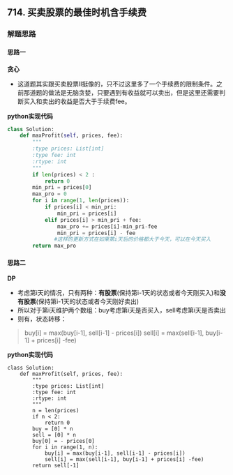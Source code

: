 ## 714. 买卖股票的最佳时机含手续费
### 解题思路
#### 思路一
**贪心**
- 这道题其实跟买卖股票II挺像的，只不过这里多了一个手续费的限制条件。之前那道题的做法是无脑贪婪，只要遇到有收益就可以卖出，但是这里还需要判断买入和卖出的收益是否大于手续费fee。

**python实现代码**

```python
class Solution:
    def maxProfit(self, prices, fee):
        """
        :type prices: List[int]
        :type fee: int
        :rtype: int
        """
        if len(prices) < 2 :
            return 0
        min_pri = prices[0]
        max_pro = 0
        for i in range(1, len(prices)):
            if prices[i] < min_pri:
                min_pri = prices[i]
            elif prices[i] > min_pri + fee:
                max_pro += prices[i]-min_pri-fee
                min_pri = prices[i] - fee  
               #这样的更新方式在如果第i天后的价格都大于今天，可以在今天买入
        return max_pro

```

#### 思路二
**DP**
- 考虑第i天的情况，只有两种：**有股票**(保持第i-1天的状态或者今天刚买入)和**没有股票**(保持第i-1天的状态或者今天刚好卖出)
- 所以对于第i天维护两个数组：buy考虑第i天是否买入，sell考虑第i天是否卖出
- 则有，状态转移：
> buy[i] = max(buy[i-1], sell[i-1] - prices[i])
> sell[i] = max(sell[i-1], buy[i-1] + prices[i] -fee)

**python实现代码**
```
class Solution:
    def maxProfit(self, prices, fee):
        """
        :type prices: List[int]
        :type fee: int
        :rtype: int
        """
        n = len(prices)
        if n < 2:
            return 0
        buy = [0] * n
        sell = [0] * n
        buy[0] = - prices[0]
        for i in range(1, n):
            buy[i] = max(buy[i-1], sell[i-1] - prices[i])
            sell[i] = max(sell[i-1], buy[i-1] + prices[i] -fee)
        return sell[-1]

```
